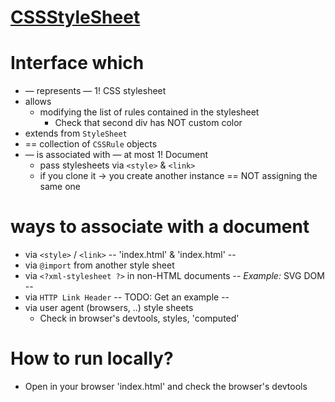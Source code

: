 # [CSSStyleSheet](https://developer.mozilla.org/en-US/docs/Web/API/CSSStyleSheet)

# Interface which
* — represents — 1! CSS stylesheet
* allows
  * modifying the list of rules contained in the stylesheet
    * Check that second div has NOT custom color
* extends from `StyleSheet`
* == collection of `CSSRule` objects
* — is associated with — at most 1! Document
  * pass stylesheets via `<style>` & `<link>`
  * if you clone it -> you create another instance == NOT assigning the same one

# ways to associate with a document
* via `<style>` / `<link>` -- 'index.html' & 'index.html' --
* via `@import` from another style sheet
* via `<?xml-stylesheet ?>` in non-HTML documents -- _Example:_ SVG DOM --
* via `HTTP Link Header` -- TODO: Get an example --
* via user agent (browsers, ..) style sheets
  * Check in browser's devtools, styles, 'computed'

# How to run locally?
* Open in your browser 'index.html' and check the browser's devtools
